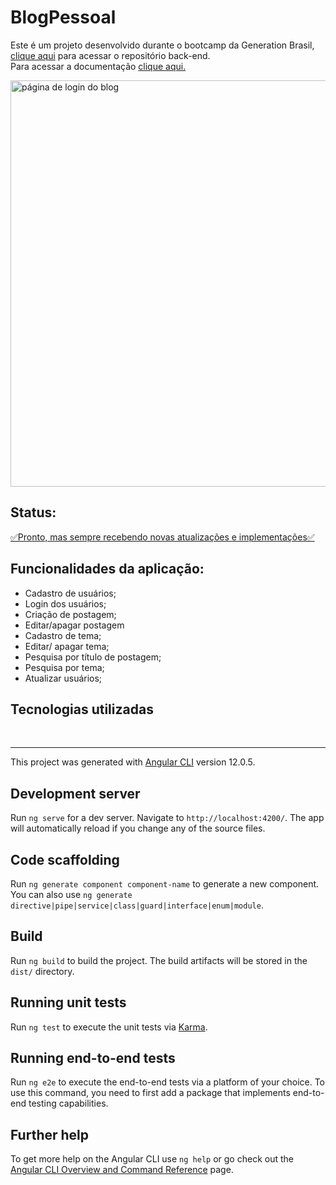 # BlogPessoal

Este é um projeto desenvolvido durante o bootcamp da Generation Brasil, <a
  href="https://github.com/sabinonatalia/backend-blog">clique aqui</a> para acessar o repositório
back-end.
<br>
Para acessar a documentação <a href= "https://sabinonatalia.github.io/doc-blogAngular.v2/"> clique aqui. </a>

<img  src="https://media.discordapp.net/attachments/814843784529313795/885906337068888124/BlogPessoal_e_mais_17_paginas_-_Pessoal_Microsoft_Edge_09_09_2021_23_57_27_2.png?width=1200&height=579" alt="página de login do blog" width="1000" height="650">

<h2>Status:</h2>
<a href="https://blog-pessoal-natalia.netlify.app/#/entrar" target="_blank">✅Pronto, mas sempre recebendo novas atualizações e
  implementações✅</a>

<h2>Funcionalidades da aplicação:</h2>

- Cadastro de usuários;
- Login dos usuários;
- Criação de postagem;
- Editar/apagar postagem
- Cadastro de tema;
- Editar/ apagar tema;
- Pesquisa por título de postagem;
- Pesquisa por tema;
- Atualizar usuários;

<h2>Tecnologias utilizadas</h2>
                                                                                                                       
<a href="https://developer.mozilla.org/pt-BR/docs/Web/JavaScript"><img alt="" src="https://img.shields.io/badge/JavaScript-323330?style=for-the-badge&logo=javascript&logoColor=F7DF1E"/></a>
<a href="https://getbootstrap.com/"><img alt="" src="https://img.shields.io/badge/Bootstrap-563D7C?style=for-the-badge&logo=bootstrap&logoColor=white"/></a>
<a href="https://developer.mozilla.org/pt-BR/docs/Web/HTML"><img alt="" src="https://img.shields.io/badge/HTML-239120?style=for-the-badge&logo=html5&logoColor=white"/></a>
<a href="https://www.typescriptlang.org/"><img alt="" src="https://img.shields.io/badge/typescript%20-%23007ACC.svg?&style=for-the-badge&logo=typescript&logoColor=white"/></a>
<a href="https://developer.mozilla.org/pt-BR/docs/Web/CSS"><img alt="" src="https://img.shields.io/badge/CSS-239120?&style=for-the-badge&logo=css3&logoColor=white"/></a>
<a href="https://angular.io/"><img alt="" src="https://img.shields.io/badge/Angular-DD0031?style=for-the-badge&logo=angular&logoColor=white"/></a>

<hr>

This project was generated with [Angular CLI](https://github.com/angular/angular-cli) version 12.0.5.

## Development server

Run `ng serve` for a dev server. Navigate to `http://localhost:4200/`. The app will automatically reload if you change any of the source files.

## Code scaffolding

Run `ng generate component component-name` to generate a new component. You can also use `ng generate directive|pipe|service|class|guard|interface|enum|module`.

## Build

Run `ng build` to build the project. The build artifacts will be stored in the `dist/` directory.

## Running unit tests

Run `ng test` to execute the unit tests via [Karma](https://karma-runner.github.io).

## Running end-to-end tests

Run `ng e2e` to execute the end-to-end tests via a platform of your choice. To use this command, you need to first add a package that implements end-to-end testing capabilities.

## Further help

To get more help on the Angular CLI use `ng help` or go check out the [Angular CLI Overview and Command Reference](https://angular.io/cli) page.
